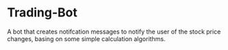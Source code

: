 # Trading-Bot
A bot that creates notifcation messages to notify the user of the stock price changes, basing on some simple calculation algorithms. 
